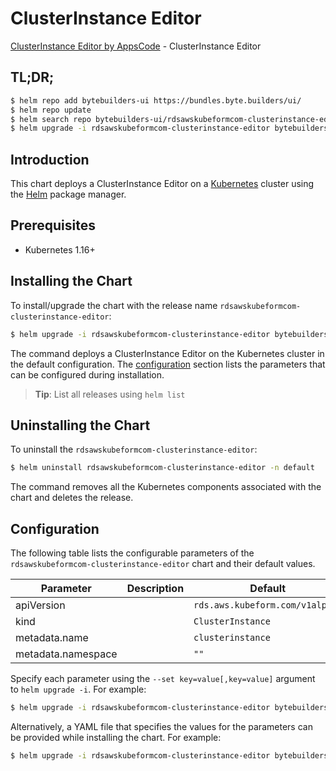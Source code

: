 # ClusterInstance Editor

[ClusterInstance Editor by AppsCode](https://byte.builders) - ClusterInstance Editor

## TL;DR;

```bash
$ helm repo add bytebuilders-ui https://bundles.byte.builders/ui/
$ helm repo update
$ helm search repo bytebuilders-ui/rdsawskubeformcom-clusterinstance-editor --version=v0.4.16
$ helm upgrade -i rdsawskubeformcom-clusterinstance-editor bytebuilders-ui/rdsawskubeformcom-clusterinstance-editor -n default --create-namespace --version=v0.4.16
```

## Introduction

This chart deploys a ClusterInstance Editor on a [Kubernetes](http://kubernetes.io) cluster using the [Helm](https://helm.sh) package manager.

## Prerequisites

- Kubernetes 1.16+

## Installing the Chart

To install/upgrade the chart with the release name `rdsawskubeformcom-clusterinstance-editor`:

```bash
$ helm upgrade -i rdsawskubeformcom-clusterinstance-editor bytebuilders-ui/rdsawskubeformcom-clusterinstance-editor -n default --create-namespace --version=v0.4.16
```

The command deploys a ClusterInstance Editor on the Kubernetes cluster in the default configuration. The [configuration](#configuration) section lists the parameters that can be configured during installation.

> **Tip**: List all releases using `helm list`

## Uninstalling the Chart

To uninstall the `rdsawskubeformcom-clusterinstance-editor`:

```bash
$ helm uninstall rdsawskubeformcom-clusterinstance-editor -n default
```

The command removes all the Kubernetes components associated with the chart and deletes the release.

## Configuration

The following table lists the configurable parameters of the `rdsawskubeformcom-clusterinstance-editor` chart and their default values.

|     Parameter      | Description |                  Default                   |
|--------------------|-------------|--------------------------------------------|
| apiVersion         |             | <code>rds.aws.kubeform.com/v1alpha1</code> |
| kind               |             | <code>ClusterInstance</code>               |
| metadata.name      |             | <code>clusterinstance</code>               |
| metadata.namespace |             | <code>""</code>                            |


Specify each parameter using the `--set key=value[,key=value]` argument to `helm upgrade -i`. For example:

```bash
$ helm upgrade -i rdsawskubeformcom-clusterinstance-editor bytebuilders-ui/rdsawskubeformcom-clusterinstance-editor -n default --create-namespace --version=v0.4.16 --set apiVersion=rds.aws.kubeform.com/v1alpha1
```

Alternatively, a YAML file that specifies the values for the parameters can be provided while
installing the chart. For example:

```bash
$ helm upgrade -i rdsawskubeformcom-clusterinstance-editor bytebuilders-ui/rdsawskubeformcom-clusterinstance-editor -n default --create-namespace --version=v0.4.16 --values values.yaml
```
